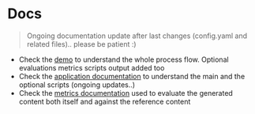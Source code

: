 # Docs

> Ongoing documentation update after last changes (config.yaml and related files).. please be patient :)

- Check the [demo](https://github.com/fabriziosalmi/UglyFeed/blob/main/docs/demo.md) to understand the whole process flow. Optional evaluations metrics scripts output added too
- Check the [application documentation](https://github.com/fabriziosalmi/UglyFeed/blob/main/docs/scripts.md) to understand the main and the optional scripts (ongoing updates..)
- Check the [metrics documentation](https://github.com/fabriziosalmi/UglyFeed/blob/main/docs/metrics.md) used to evaluate the generated content both itself and against the reference content
